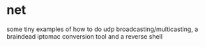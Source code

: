 # net
some tiny examples of how to do udp broadcasting/multicasting, a braindead iptomac conversion tool and a reverse shell
